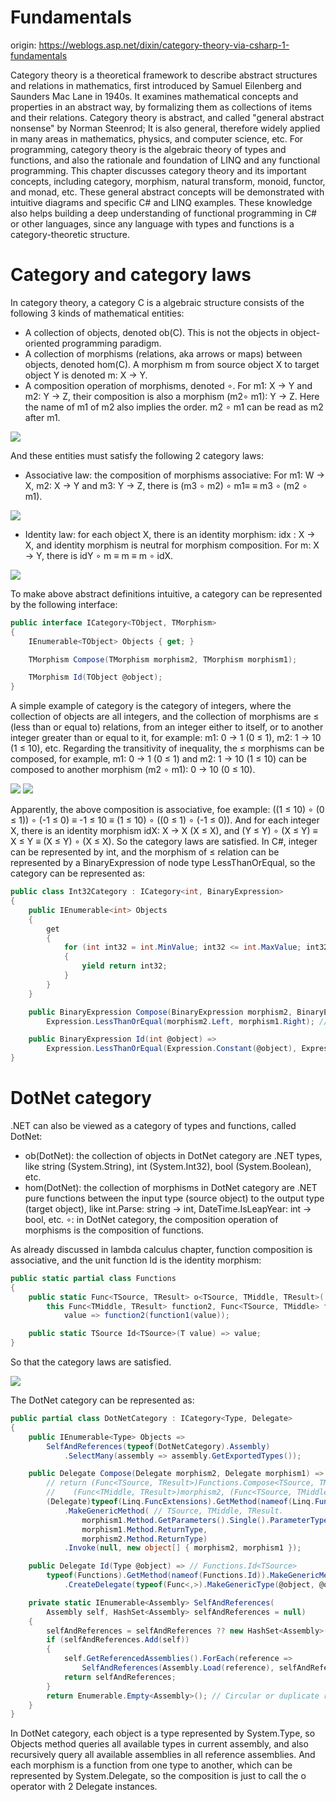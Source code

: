 # Fundamentals

origin: https://weblogs.asp.net/dixin/category-theory-via-csharp-1-fundamentals

Category theory is a theoretical framework to describe abstract structures and relations in mathematics, first introduced by Samuel Eilenberg and Saunders Mac Lane in 1940s. It examines mathematical concepts and properties in an abstract way, by formalizing them as collections of items and their relations. Category theory is abstract, and called "general abstract nonsense" by Norman Steenrod; It is also general, therefore widely applied in many areas in mathematics, physics, and computer science, etc. For programming, category theory is the algebraic theory of types and functions, and also the rationale and foundation of LINQ and any functional programming. This chapter discusses category theory and its important concepts, including category, morphism, natural transform, monoid, functor, and monad, etc. These general abstract concepts will be demonstrated with intuitive diagrams and specific C# and LINQ examples. These knowledge also helps building a deep understanding of functional programming in C# or other languages, since any language with types and functions is a category-theoretic structure.

# Category and category laws

In category theory, a category C is a algebraic structure consists of the following 3 kinds of mathematical entities:

- A collection of objects, denoted ob(C). This is not the objects in object-oriented programming paradigm.
- A collection of morphisms (relations, aka arrows or maps) between objects, denoted hom(C). A morphism m from source object X to target object Y is denoted m: X → Y.
- A composition operation of morphisms, denoted ∘. For m1: X → Y and m2: Y → Z, their composition is also a morphism (m2∘ m1): Y → Z. Here the name of m1 of m2 also implies the order. m2 ∘ m1 can be read as m2 after m1.

![](resources/fundamentals-01.png)

And these entities must satisfy the following 2 category laws:
- Associative law: the composition of morphisms associative: For m1: W → X, m2: X → Y and m3: Y → Z, there is (m3 ∘ m2) ∘ m1≡ ≡ m3 ∘ (m2 ∘ m1). 

![](resources/fundamentals-02.png)

- Identity law: for each object X, there is an identity morphism: idx : X → X, and identity morphism is neutral for morphism composition. For m: X → Y, there is idY ∘ m ≡ m ≡ m ∘ idX.

![](resources/fundamentals-03.png)

To make above abstract definitions intuitive, a category can be represented by the following interface:

``` csharp
public interface ICategory<TObject, TMorphism>
{
    IEnumerable<TObject> Objects { get; }

    TMorphism Compose(TMorphism morphism2, TMorphism morphism1);

    TMorphism Id(TObject @object);
}
```

A simple example of category is the category of integers, where the collection of objects are all integers, and the collection of morphisms are ≤ (less than or equal to) relations, from an integer either to itself, or to another integer greater than or equal to it, for example: m1: 0 → 1 (0 ≤ 1), m2: 1 → 10 (1 ≤ 10), etc. Regarding the transitivity of inequality, the ≤ morphisms can be composed, for example, m1: 0 → 1 (0 ≤ 1) and m2: 1 → 10 (1 ≤ 10) can be composed to another morphism (m2 ∘ m1): 0 → 10 (0 ≤ 10).

![](resources/fundamentals-04.png)
![](resources/fundamentals-05.png)

Apparently, the above composition is associative, foe example: ((1 ≤ 10) ∘ (0 ≤ 1)) ∘ (-1 ≤ 0) ≡ -1 ≤ 10 ≡ (1 ≤ 10) ∘ ((0 ≤ 1) ∘ (-1 ≤ 0)). And for each integer X, there is an identity morphism idX: X → X (X ≤ X), and (Y ≤ Y) ∘ (X ≤ Y) ≡ X ≤ Y ≡ (X ≤ Y) ∘ (X ≤ X). So the category laws are satisfied. In C#, integer can be represented by int, and the morphism of ≤ relation can be represented by a BinaryExpression of node type LessThanOrEqual, so the category can be represented as:

``` csharp
public class Int32Category : ICategory<int, BinaryExpression>
{
    public IEnumerable<int> Objects
    {
        get
        {
            for (int int32 = int.MinValue; int32 <= int.MaxValue; int32++)
            {
                yield return int32;
            }
        }
    }

    public BinaryExpression Compose(BinaryExpression morphism2, BinaryExpression morphism1) =>
        Expression.LessThanOrEqual(morphism2.Left, morphism1.Right); // (Y <= Z) ∘ (X <= Y) => X <= Z.

    public BinaryExpression Id(int @object) =>
        Expression.LessThanOrEqual(Expression.Constant(@object), Expression.Constant(@object)); // X <= X.
}
```

# DotNet category

.NET can also be viewed as a category of types and functions, called DotNet:

- ob(DotNet): the collection of objects in DotNet category are .NET types, like string (System.String), int (System.Int32), bool (System.Boolean), etc.
- hom(DotNet): the collection of morphisms in DotNet category are .NET pure functions between the input type (source object) to the output type (target object), like int.Parse: string → int, DateTime.IsLeapYear: int → bool, etc.
∘: in DotNet category, the composition operation of morphisms is the composition of functions.

As already discussed in lambda calculus chapter, function composition is associative, and the unit function Id is the identity morphism:

``` csharp
public static partial class Functions
{
    public static Func<TSource, TResult> o<TSource, TMiddle, TResult>(
        this Func<TMiddle, TResult> function2, Func<TSource, TMiddle> function1) =>
            value => function2(function1(value));

    public static TSource Id<TSource>(T value) => value;
}
```

So that the category laws are satisfied.

![](resources/fundamentals-06.png)

The DotNet category can be represented as:

``` csharp
public partial class DotNetCategory : ICategory<Type, Delegate>
{
    public IEnumerable<Type> Objects =>
        SelfAndReferences(typeof(DotNetCategory).Assembly)
            .SelectMany(assembly => assembly.GetExportedTypes());

    public Delegate Compose(Delegate morphism2, Delegate morphism1) =>
        // return (Func<TSource, TResult>)Functions.Compose<TSource, TMiddle, TResult>(
        //    (Func<TMiddle, TResult>)morphism2, (Func<TSource, TMiddle>)morphism1);
        (Delegate)typeof(Linq.FuncExtensions).GetMethod(nameof(Linq.FuncExtensions.o))
            .MakeGenericMethod( // TSource, TMiddle, TResult.
                morphism1.Method.GetParameters().Single().ParameterType,
                morphism1.Method.ReturnType,
                morphism2.Method.ReturnType)
            .Invoke(null, new object[] { morphism2, morphism1 });

    public Delegate Id(Type @object) => // Functions.Id<TSource>
        typeof(Functions).GetMethod(nameof(Functions.Id)).MakeGenericMethod(@object)
            .CreateDelegate(typeof(Func<,>).MakeGenericType(@object, @object));

    private static IEnumerable<Assembly> SelfAndReferences(
        Assembly self, HashSet<Assembly> selfAndReferences = null)
    {
        selfAndReferences = selfAndReferences ?? new HashSet<Assembly>();
        if (selfAndReferences.Add(self))
        {
            self.GetReferencedAssemblies().ForEach(reference => 
                SelfAndReferences(Assembly.Load(reference), selfAndReferences));
            return selfAndReferences;
        }
        return Enumerable.Empty<Assembly>(); // Circular or duplicate reference.
    }
}
```

In DotNet category, each object is a type represented by System.Type, so Objects method queries all available types in current assembly, and also recursively query all available assemblies in all reference assemblies. And each morphism is a function from one type to another, which can be represented by System.Delegate, so the composition is just to call the o operator with 2 Delegate instances.